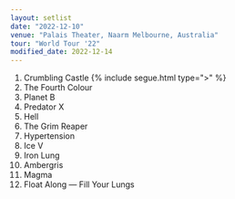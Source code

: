 ```yaml
---
layout: setlist
date: "2022-12-10"
venue: "Palais Theater, Naarm Melbourne, Australia"
tour: "World Tour '22"
modified_date: 2022-12-14
---
```


1.  Crumbling Castle
    {% include segue.html type=">" %}
2.  The Fourth Colour
3.  Planet B
4.  Predator X
5.  Hell
6.  The Grim Reaper
7.  Hypertension
8.  Ice V
9.  Iron Lung
10. Ambergris
11. Magma
12. Float Along — Fill Your Lungs
